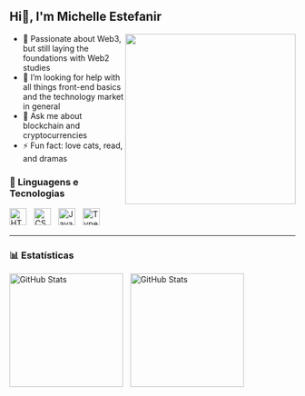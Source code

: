 ## Hi👋, I'm Michelle Estefanir

<img align="right" src="https://media.giphy.com/media/v1.Y2lkPWVjZjA1ZTQ3aXhseXJkeXM5b2Ezd2h5cDF6dHRjZnJweGxsaXZrMzRvcnN2eWlmMCZlcD12MV9naWZzX3JlbGF0ZWQmY3Q9Zw/kMqJ9CL7656fK/giphy.gif" width="300"/>


- 🌱 Passionate about Web3, but still laying the foundations with Web2 studies
- 🤔 I’m looking for help with all things front-end basics and the technology market in general
- 💬 Ask me about blockchain and cryptocurrencies
- ⚡ Fun fact: love cats, read, and dramas

  



### 🤖 Linguagens e Tecnologias

<img 
    align="left" 
    alt="HTML"
    title="HTML" 
    width="30px" 
    style="padding-right: 10px;" 
    src="https://cdn.jsdelivr.net/gh/devicons/devicon@latest/icons/html5/html5-original.svg" 
/>
<img 
    align="left" 
    alt="CSS" 
    title="CSS"
    width="30px" 
    style="padding-right: 10px;" 
    src="https://cdn.jsdelivr.net/gh/devicons/devicon@latest/icons/css3/css3-original.svg" 
/>
<img 
    align="left" 
    alt="JavaScript" 
    title="JavaScript"
    width="30px" 
    style="padding-right: 10px;" 
    src="https://cdn.jsdelivr.net/gh/devicons/devicon@latest/icons/javascript/javascript-original.svg" 
/>
<img 
    align="left" 
    alt="TypeScript"
    title="TypeScript" 
    width="30px" 
    style="padding-right: 10px;" 
    src="https://cdn.jsdelivr.net/gh/devicons/devicon@latest/icons/solidity/solidity-original.svg" />
          


<br/>
<br/>

---

### 📊 Estatísticas

<p>
  <img 
    align="left" 
    alt="GitHub Stats" 
    height="200" 
    style="padding-right: 10px;" 
    src="https://github-readme-stats.vercel.app/api?username=michelleestf&show_icons=true&theme=tokyonight&include_all_commits=true&locale=en" 
  />

<img 
      align="left" 
      alt="GitHub Stats" 
      height="200" 
      src="https://github-readme-stats.vercel.app/api/top-langs/?username=michelleestf&theme=tokyonight&layout=compact&custom_title=Technologies&langs_count=9" 
  />

</p>

